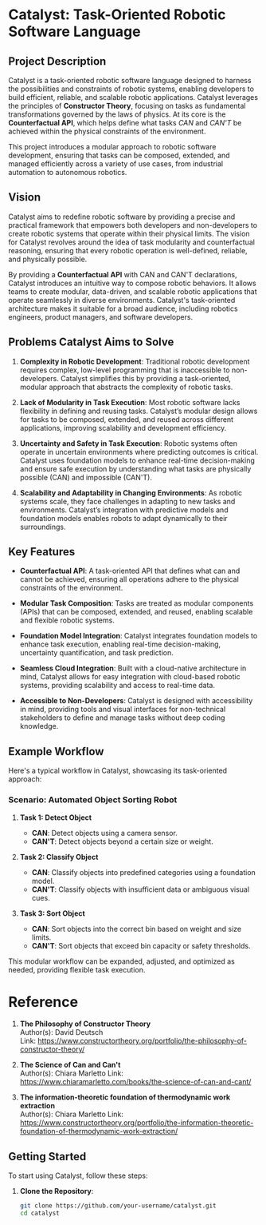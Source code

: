 # Catalyst: Task-Oriented Robotic Software Language

## Project Description

Catalyst is a task-oriented robotic software language designed to harness the possibilities and constraints of robotic systems, enabling developers to build efficient, reliable, and scalable robotic applications. Catalyst leverages the principles of **Constructor Theory**, focusing on tasks as fundamental transformations governed by the laws of physics. At its core is the **Counterfactual API**, which helps define what tasks *CAN* and *CAN'T* be achieved within the physical constraints of the environment. 

This project introduces a modular approach to robotic software development, ensuring that tasks can be composed, extended, and managed efficiently across a variety of use cases, from industrial automation to autonomous robotics.

## Vision

Catalyst aims to redefine robotic software by providing a precise and practical framework that empowers both developers and non-developers to create robotic systems that operate within their physical limits. The vision for Catalyst revolves around the idea of task modularity and counterfactual reasoning, ensuring that every robotic operation is well-defined, reliable, and physically possible.

By providing a **Counterfactual API** with CAN and CAN'T declarations, Catalyst introduces an intuitive way to compose robotic behaviors. It allows teams to create modular, data-driven, and scalable robotic applications that operate seamlessly in diverse environments. Catalyst's task-oriented architecture makes it suitable for a broad audience, including robotics engineers, product managers, and software developers.

## Problems Catalyst Aims to Solve

1. **Complexity in Robotic Development**: Traditional robotic development requires complex, low-level programming that is inaccessible to non-developers. Catalyst simplifies this by providing a task-oriented, modular approach that abstracts the complexity of robotic tasks.

2. **Lack of Modularity in Task Execution**: Most robotic software lacks flexibility in defining and reusing tasks. Catalyst’s modular design allows for tasks to be composed, extended, and reused across different applications, improving scalability and development efficiency.

3. **Uncertainty and Safety in Task Execution**: Robotic systems often operate in uncertain environments where predicting outcomes is critical. Catalyst uses foundation models to enhance real-time decision-making and ensure safe execution by understanding what tasks are physically possible (CAN) and impossible (CAN'T).

4. **Scalability and Adaptability in Changing Environments**: As robotic systems scale, they face challenges in adapting to new tasks and environments. Catalyst’s integration with predictive models and foundation models enables robots to adapt dynamically to their surroundings.

## Key Features

- **Counterfactual API**: A task-oriented API that defines what can and cannot be achieved, ensuring all operations adhere to the physical constraints of the environment.
  
- **Modular Task Composition**: Tasks are treated as modular components (APIs) that can be composed, extended, and reused, enabling scalable and flexible robotic systems.

- **Foundation Model Integration**: Catalyst integrates foundation models to enhance task execution, enabling real-time decision-making, uncertainty quantification, and task prediction.

- **Seamless Cloud Integration**: Built with a cloud-native architecture in mind, Catalyst allows for easy integration with cloud-based robotic systems, providing scalability and access to real-time data.

- **Accessible to Non-Developers**: Catalyst is designed with accessibility in mind, providing tools and visual interfaces for non-technical stakeholders to define and manage tasks without deep coding knowledge.

## Example Workflow

Here's a typical workflow in Catalyst, showcasing its task-oriented approach:

### Scenario: Automated Object Sorting Robot

1. **Task 1: Detect Object**
   - **CAN**: Detect objects using a camera sensor.
   - **CAN'T**: Detect objects beyond a certain size or weight.

2. **Task 2: Classify Object**
   - **CAN**: Classify objects into predefined categories using a foundation model.
   - **CAN'T**: Classify objects with insufficient data or ambiguous visual cues.

3. **Task 3: Sort Object**
   - **CAN**: Sort objects into the correct bin based on weight and size limits.
   - **CAN'T**: Sort objects that exceed bin capacity or safety thresholds.

This modular workflow can be expanded, adjusted, and optimized as needed, providing flexible task execution.

# Reference

1. **The Philosophy of Constructor Theory**  
   Author(s): David Deutsch  
   Link: https://www.constructortheory.org/portfolio/the-philosophy-of-constructor-theory/

2. **The Science of Can and Can't**  
   Author(s): Chiara Marletto
   Link: https://www.chiaramarletto.com/books/the-science-of-can-and-cant/

3. **The information-theoretic foundation of thermodynamic work extraction**  
   Author(s): Chiara Marletto
   Link: https://www.constructortheory.org/portfolio/the-information-theoretic-foundation-of-thermodynamic-work-extraction/

## Getting Started

To start using Catalyst, follow these steps:

1. **Clone the Repository**:
   ```bash
   git clone https://github.com/your-username/catalyst.git
   cd catalyst
